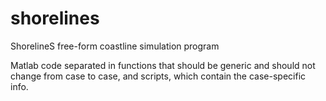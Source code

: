 # shorelines
ShorelineS free-form coastline simulation program

Matlab code separated in functions that should be generic and should not change from case to case, and scripts, which contain the case-specific info.

